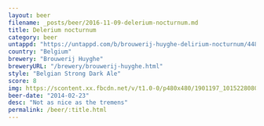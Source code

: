 ```yaml
---
layout: beer
filename: _posts/beer/2016-11-09-delerium-nocturnum.md
title: Delerium nocturnum
category: beer
untappd: "https://untappd.com/b/brouwerij-huyghe-delirium-nocturnum/4486"
country: "Belgium"
brewery: "Brouwerij Huyghe"
breweryURL: "/brewery/brouwerij-huyghe.html"
style: "Belgian Strong Dark Ale"
score: 8
img: https://scontent.xx.fbcdn.net/v/t1.0-0/p480x480/1901197_10152280800558745_1902963784_n.jpg?_nc_cat=0&oh=66f74a8a6757f43a2b8e5de78e855cc5&oe=5BB4DBB5
beer-date: "2014-02-23"
desc: "Not as nice as the tremens"
permalink: /beer/:title.html
---
```

